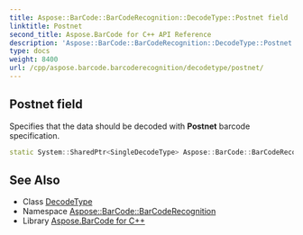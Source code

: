 ```yaml
---
title: Aspose::BarCode::BarCodeRecognition::DecodeType::Postnet field
linktitle: Postnet
second_title: Aspose.BarCode for C++ API Reference
description: 'Aspose::BarCode::BarCodeRecognition::DecodeType::Postnet field. Specifies that the data should be decoded with Postnet barcode specification in C++.'
type: docs
weight: 8400
url: /cpp/aspose.barcode.barcoderecognition/decodetype/postnet/
---
```

## Postnet field


Specifies that the data should be decoded with **Postnet** barcode specification.

```cpp
static System::SharedPtr<SingleDecodeType> Aspose::BarCode::BarCodeRecognition::DecodeType::Postnet
```




## See Also

* Class [DecodeType](../)
* Namespace [Aspose::BarCode::BarCodeRecognition](../../)
* Library [Aspose.BarCode for C++](../../../)
